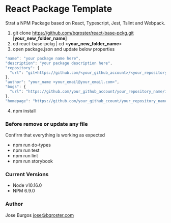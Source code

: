 # React Package Template
Strat a NPM Package based on React, Typescript, Jest, Tslint and Webpack.

1. git clone https://github.com/bqroster/react-base-pckg.git [__your_new_folder_name__]
2. cd react-base-pckg | cd <__your_new_folder_name__>
3. open package.json and update below properties
```javascript
"name": "your package name here",
"description": "your package description here",
"repository": {
  "url": "git+https://github.com/<your_github_account>/<your_repository_name>.git"
},
"author": "your_name <your_email@your_email.com>",
"bugs": {
  "url": "https://github.com/your_github_account/your_repository_name/issues"
},
"homepage": "https://github.com/your_github_ccount/your_repository_name#readme",
```
4. npm install

### Before remove or update any file
Confirm that everything is working as expected
- npm run do-types
- npm run test
- npm run lint
- npm run storybook

### Current Versions
- Node v10.16.0
- NPM 6.9.0

### Author
Jose Burgos <jose@bqroster.com>
